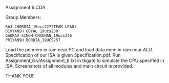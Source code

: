 Assignment 6 COA

Group Members:

	RAJ CHORDIA_19ucs227(TEAM LEAD)
	DIVYANSH GOYAL_19ucs230
	GAURAV SINGH CHAUHAN_19ucs246
	PRIYANSH BORDIA_19UCS257
	
Load the pc.mem in ram near PC and load data.mem in ram near ALU.
Specification of our ISA is given Specification.pdf. 
Run Assignment_6.v/Assignment_6.txt in tkgate to simulate the CPU specified in ISA.
Screenshots of all modules and main circuit is provided.

THANK YOU!!
